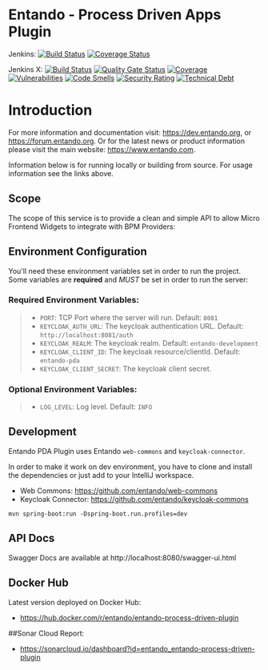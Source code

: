 # Entando - Process Driven Apps Plugin

Jenkins:
[![Build Status](https://jenkins.entandocloud.com/buildStatus/icon?job=de-entando-process-driven-plugin-master)](https://jenkins.entandocloud.com/job/de-entando-process-driven-plugin-master/)
[![Coverage Status](https://coveralls.io/repos/github/entando/entando-process-driven-plugin/badge.svg?branch=master)](https://coveralls.io/github/entando/entando-process-driven-plugin?branch=master)

Jenkins X:
[![Build Status](https://img.shields.io/endpoint?url=https%3A%2F%2Fstatusbadge-jx.apps.serv.run%2Fentando%2Fentando-process-driven-plugin)](https://github.com/entando/devops-results/tree/logs/jenkins-x/logs/entando/entando-process-driven-plugin/master)
[![Quality Gate Status](https://sonarcloud.io/api/project_badges/measure?project=entando_entando-process-driven-plugin&metric=alert_status)](https://sonarcloud.io/dashboard?id=entando_entando-process-driven-plugin)
[![Coverage](https://sonarcloud.io/api/project_badges/measure?project=entando_entando-process-driven-plugin&metric=coverage)](https://entando.github.io/devops-results/entando-process-driven-plugin/master/jacoco/index.html)
[![Vulnerabilities](https://sonarcloud.io/api/project_badges/measure?project=entando_entando-process-driven-plugin&metric=vulnerabilities)](https://entando.github.io/devops-results/entando-process-driven-plugin/master/dependency-check-report.html)
[![Code Smells](https://sonarcloud.io/api/project_badges/measure?project=entando_entando-process-driven-plugin&metric=code_smells)](https://sonarcloud.io/dashboard?id=entando_entando-process-driven-plugin)
[![Security Rating](https://sonarcloud.io/api/project_badges/measure?project=entando_entando-process-driven-plugin&metric=security_rating)](https://sonarcloud.io/dashboard?id=entando_entando-process-driven-plugin)
[![Technical Debt](https://sonarcloud.io/api/project_badges/measure?project=entando_entando-process-driven-plugin&metric=sqale_index)](https://sonarcloud.io/dashboard?id=entando_entando-process-driven-plugin)

# Introduction

For more information and documentation visit: https://dev.entando.org, or https://forum.entando.org. Or for the latest news or product information please visit the main website: https://www.entando.com.

Information below is for running locally or building from source. For usage information see the links above.


## Scope

The scope of this service is to provide a clean and simple API to allow Micro Frontend Widgets to integrate with BPM Providers:

## Environment Configuration

You'll need these environment variables set in order to run the project. Some variables are **required** and _MUST_ be set in order to run the server:

### Required Environment Variables:

> - `PORT`: TCP Port where the server will run. Default: `8081`
> - `KEYCLOAK_AUTH_URL`: The keycloak authentication URL. Default: `http://localhost:8081/auth`
> - `KEYCLOAK_REALM`: The keycloak realm. Default: `entando-development`
> - `KEYCLOAK_CLIENT_ID`: The keycloak resource/clientId. Default: `entando-pda`
> - `KEYCLOAK_CLIENT_SECRET`: The keycloak client secret.

### Optional Environment Variables:

> - `LOG_LEVEL`: Log level. Default: `INFO`

## Development

Entando PDA Plugin uses Entando `web-commons` and `keycloak-connector`.

In order to make it work on dev environment, you have to clone and install the dependencies
or just add to your IntelliJ workspace.

- Web Commons: https://github.com/entando/web-commons
- Keycloak Connector: https://github.com/entando/keycloak-commons

```
mvn spring-boot:run -Dspring-boot.run.profiles=dev
```

## API Docs

Swagger Docs are available at http://localhost:8080/swagger-ui.html

## Docker Hub

Latest version deployed on Docker Hub:

- https://hub.docker.com/r/entando/entando-process-driven-plugin

##Sonar Cloud Report:

- https://sonarcloud.io/dashboard?id=entando_entando-process-driven-plugin

